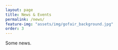 ```yaml
---
layout: page
title: News & Events
permalink: /news/
feature-img: "assets/img/gofair_background.jpg"
order: 3
---
```


Some news.
